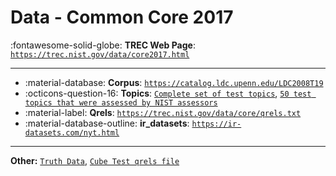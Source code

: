 # Data - Common Core 2017 

:fontawesome-solid-globe: **TREC Web Page**: [`https://trec.nist.gov/data/core2017.html`](https://trec.nist.gov/data/core2017.html)

---

- :material-database: **Corpus**: [`https://catalog.ldc.upenn.edu/LDC2008T19`](https://catalog.ldc.upenn.edu/LDC2008T19)
- :octicons-question-16: **Topics**: [`Complete set of test topics`](https://trec.nist.gov/data/core/core_crowd.txt), [`50 test topics that were assessed by NIST assessors`](https://trec.nist.gov/data/core/core_nist.txt)
- :material-label: **Qrels**: [`https://trec.nist.gov/data/core/qrels.txt`](https://trec.nist.gov/data/core/qrels.txt)
- :material-database-outline: **ir_datasets**: [`https://ir-datasets.com/nyt.html`](https://ir-datasets.com/nyt.html)


---

**Other:** [`Truth Data`](https://trec.nist.gov/data/domain/2016/dynamic-domain-2016-truth-data.xml.gz), [`Cube Test qrels file`](https://trec.nist.gov/data/domain/2016/cubetest-qrels-2016.gz)
